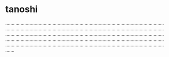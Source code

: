 # tanoshi
...................................................................................................................................................................................................................................................................................................................................................................................................................................................................................................................................................................................................................................................